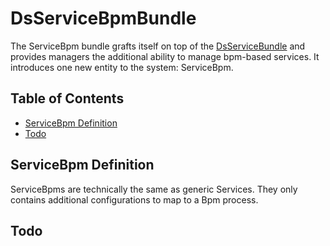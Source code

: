 # DsServiceBpmBundle

The ServiceBpm bundle grafts itself on top of the [DsServiceBundle](../ServiceBundle) and provides managers the additional ability to manage bpm-based services. It introduces one new entity to the system: ServiceBpm.

## Table of Contents

- [ServiceBpm Definition](#servicebpm-definition)
- [Todo](#todo)

## ServiceBpm Definition

ServiceBpms are technically the same as generic Services. They only contains additional configurations to map to a Bpm process.

## Todo

